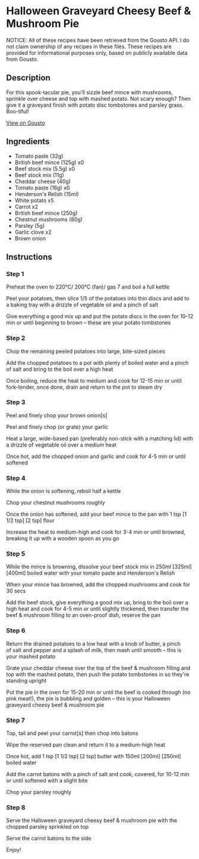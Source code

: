 # Halloween Graveyard Cheesy Beef & Mushroom Pie

NOTICE: All of these recipes have been retrieved from the Gousto API. I do not claim ownership of any recipes in these files. These recipes are provided for informational purposes only, based on publicly available data from Gousto.

## Description

For this spook-tacular pie, you'll sizzle beef mince with mushrooms, sprinkle over cheese and top with mashed potato. Not scary enough? Then give it a graveyard finish with potato disc tombstones and parsley grass. Boo-tiful!

[View on Gousto](https://www.gousto.co.uk/recipes/cookbook/halloween-graveyard-cheesy-beef-mushroom-pie)

## Ingredients

- Tomato paste (32g)
- British beef mince (125g) x0
- Beef stock mix (5.5g) x0
- Beef stock mix (11g)
- Cheddar cheese (40g)
- Tomato paste (16g) x0
- Henderson's Relish (15ml)
- White potato x5
- Carrot x2
- British beef mince (250g)
- Chestnut mushrooms (80g)
- Parsley (5g)
- Garlic clove x2
- Brown onion

## Instructions


### Step 1

Preheat the oven to 220°C/ 200°C (fan)/ gas 7 and boil a full kettle

Peel your potatoes, then slice 1/5 of the potatoes into thin discs and add to a baking tray with a drizzle of vegetable oil and a pinch of salt

Give everything a good mix up and put the potato discs in the oven for 10-12 min or until beginning to brown – these are your potato tombstones


### Step 2

Chop the remaining peeled potatoes into large, bite-sized pieces

Add the chopped potatoes to a pot with plenty of boiled water and a pinch of salt and bring to the boil over a high heat

Once boiling, reduce the heat to medium and cook for 12-15 min or until fork-tender, once done, drain and return to the pot to steam dry


### Step 3

Peel and finely chop your brown onion[s]

Peel and finely chop (or grate) your garlic

Heat a large, wide-based pan (preferably non-stick with a matching lid) with a drizzle of vegetable oil over a medium heat

Once hot, add the chopped onion and garlic and cook for 4-5 min or until softened


### Step 4

While the onion is softening, reboil half a kettle

Chop your chestnut mushrooms roughly

Once the onion has softened, add your beef mince to the pan with 1 tsp <span class="text-purple">[1 1/2 tsp]</span> <span class="text-danger">[2 tsp]</span> flour

Increase the heat to medium-high and cook for 3-4 min or until browned, breaking it up with a wooden spoon as you go


### Step 5

While the mince is browning, dissolve your beef stock mix in 250ml <span class="text-purple">[325ml] </span><span class="text-danger">[400ml] </span>boiled water with your tomato paste and Henderson's Relish

When your mince has browned, add the chopped mushrooms and cook for 30 secs

Add the beef stock, give everything a good mix up, bring to the boil over a high heat and cook for 4-5 min or until slightly thickened, then transfer the beef & mushroom filling to an oven-proof dish, reserve the pan


### Step 6

Return the drained potatoes to a low heat with a knob of butter, a pinch of salt and pepper and a splash of milk, then mash until smooth – this is your mashed potato

Grate your cheddar cheese over the top of the beef & mushroom filling and top with the mashed potato, then push the potato tombstones in so they're standing upright

Put the pie in the oven for 15-20 min or until the beef is cooked through (no pink meat!), the pie is bubbling and golden – this is your Halloween graveyard cheesy beef & mushroom pie


### Step 7

Top, tail and peel your carrot[s] then chop into batons

Wipe the reserved pan clean and return it to a medium-high heat

Once hot, add 1 tsp <span class="text-purple">[1 1/2 tsp]</span> <span class="text-danger">[2 tsp]</span> butter with 150ml <span class="text-purple">[200ml]</span> <span class="text-danger">[250ml]</span> boiled water

Add the carrot batons with a pinch of salt and cook, covered, for 10-12 min or until softened with a slight bite

Chop your parsley roughly

### Step 8

Serve the Halloween graveyard cheesy beef & mushroom pie with the chopped parsley sprinkled on top

Serve the carrot batons to the side

Enjoy!

